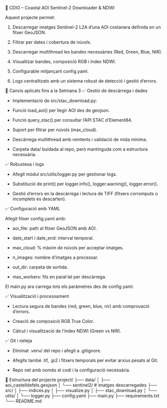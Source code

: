 🌊 CDIO – Coastal AOI Sentinel-2 Downloader & NDWI

Aquest projecte permet:

1. Descarregar imatges Sentinel-2 L2A d’una AOI costanera definida en un fitxer GeoJSON.

2. Filtrar per dates i cobertura de núvols.

3. Descarregar multithread les bandes necessàries (Red, Green, Blue, NIR).

4. Visualitzar bandes, composició RGB i índex NDWI.

5. Configurable mitjançant config.yaml.

6. Logs centralitzats amb un sistema robust de detecció i gestió d’errors.

🚀 Canvis aplicats fins a la Setmana 3
✅ Gestió de descàrrega i dades

- Implementació de src/stac_download.py:

- Funció load_aoi() per llegir AOI des de geojson.

- Funció query_stac() per consultar l’API STAC d’Element84.

- Suport per filtrar per núvols (max_cloud).

- Descàrrega multithread amb reintents i validació de mida mínima.

- Carpeta data/ buidada al repo, però mantinguda com a estructura necessària.

✅ Robustesa i logs

- Afegit mòdul src/utils/logger.py per gestionar logs.

- Substitució de print() per logger.info(), logger.warning(), logger.error().

- Gestió d’errors en la descàrrega i lectura de TIFF (fitxers corromputs o incomplets es descarten).

✅ Configuració amb YAML

Afegit fitxer config.yaml amb:

- aoi_file: path al fitxer GeoJSON amb AOI.

- date_start i date_end: interval temporal.

- max_cloud: % màxim de núvols per acceptar imatges.

- n_images: nombre d’imatges a processar.

- out_dir: carpeta de sortida.

- max_workers: fils en paral·lel per descàrrega.

El main.py ara carrega tots els paràmetres des de config.yaml.

✅ Visualització i processament

- Lectura segura de bandes (red, green, blue, nir) amb comprovació d’errors.

- Creació de composició RGB True Color.

- Càlcul i visualització de l’índex NDWI (Green vs NIR).

✅ Git i neteja

- Eliminat .venv/ del repo i afegit a .gitignore.

- Afegits també .tif, .jp2 i fitxers temporals per evitar arxius pesats al Git.

- Repo net amb només el codi i la configuració necessària.

📂 Estructura del projecte
project/
├── data/
│   ├── aoi_castelldefels.geojson
│   └── sentinel2/   # imatges descarregades
├── src/
│   ├── indices.py
│   ├── visualize.py
│   ├── stac_download.py
│   └── utils/
│       └── logger.py
├── config.yaml
├── main.py
├── requirements.txt
└── README.md
